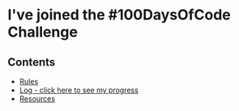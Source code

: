 # I've joined the #100DaysOfCode Challenge

## Contents

- [Rules](rules.md)
- [Log - click here to see my progress](log.md)
- [Resources](resources.md)

